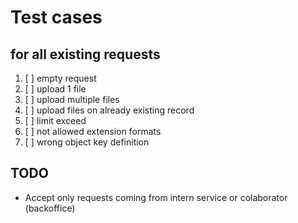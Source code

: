 # Test cases
## for all existing requests

1. [ ] empty request
2. [ ] upload 1 file
3. [ ] upload multiple files
4. [ ] upload files on already existing record
5. [ ] limit exceed
6. [ ] not allowed extension formats
7. [ ] wrong object key definition

## TODO
- Accept only requests coming from intern service or colaborator (backoffice)
